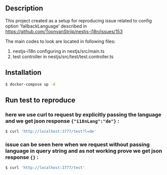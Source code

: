 ## Description

This project created as a setup for reproducing issue related to config option 'fallbackLanguage' described in https://github.com/ToonvanStrijp/nestjs-i18n/issues/153


The main codes to look are located in following files:

1. nestjs-i18n configuring in nestjs/src/main.ts 
2. test controller in nestjs/src/test/test.controller.ts

## Installation

```bash
$ docker-compose up -d
```

## Run test to reproduce

### here we use curl to request by explicitly passing the language and we get json response `{"i18nLang":"de"}` :
```bash
$ curl 'http://localhost:3777/test?l=de'
```


### issue can be seen here when we request without passing language in query string and as not working prove we get json response `{}` : 
```bash
$ curl 'http://localhost:3777/test'
```